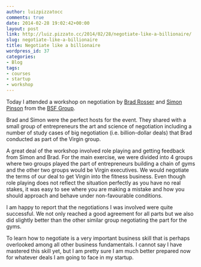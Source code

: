 ```yaml
---
author: luizpizzatocc
comments: true
date: 2014-02-28 19:02:42+00:00
layout: post
link: http://luiz.pizzato.cc/2014/02/28/negotiate-like-a-billionaire/
slug: negotiate-like-a-billionaire
title: Negotiate like a billionaire
wordpress_id: 37
categories:
- Blog
tags:
- courses
- startup
- workshop
---
```


Today I attended a workshop on negotiation by [Brad Rosser](http://www.bradrosser.com/) and [Simon Pinson](http://www.simonpinson.com/) from the [BSF Group](http://www.thebsfgroup.com/).

Brad and Simon were the perfect hosts for the event. They shared with a small group of entrepreneurs the art and science of negotiation including a number of study cases of big negotiation (i.e. billion-dollar deals) that Brad conducted as part of the Virgin group.

A great deal of the workshop involved role playing and getting feedback from Simon and Brad. For the main exercise, we were divided into 4 groups where two groups played the part of entrepreneurs building a chain of gyms and the other two groups would be Virgin executives. We would negotiate the terms of our deal to get Virgin into the fitness business. Even though role playing does not reflect the situation perfectly as you have no real stakes, it was easy to see where you are making a mistake and how you should approach and behave under non-favourable conditions. 

I am happy to report that the negotiations I was involved were quite successful. We not only reached a good agreement for all parts but we also did slightly better than the other similar group negotiating the part for the gyms.

To learn how to negotiate is a very important business skill that is perhaps overlooked among all other business fundamentals. I cannot say I have mastered this skill yet, but I am pretty sure I am much better prepared now for whatever deals I am going to face in my startup.
